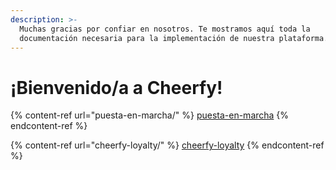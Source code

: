 ```yaml
---
description: >-
  Muchas gracias por confiar en nosotros. Te mostramos aquí toda la
  documentación necesaria para la implementación de nuestra plataforma.
---
```


# ¡Bienvenido/a a Cheerfy!

{% content-ref url="puesta-en-marcha/" %}
[puesta-en-marcha](puesta-en-marcha/)
{% endcontent-ref %}

{% content-ref url="cheerfy-loyalty/" %}
[cheerfy-loyalty](cheerfy-loyalty/)
{% endcontent-ref %}

